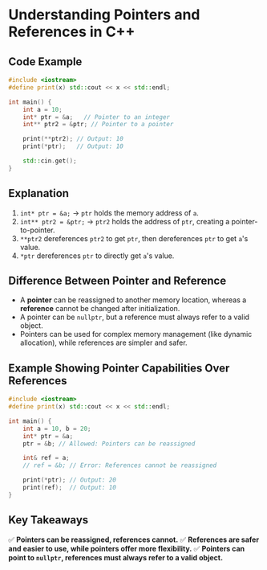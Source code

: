# Understanding Pointers and References in C++

## Code Example

```cpp
#include <iostream>
#define print(x) std::cout << x << std::endl;

int main() {
    int a = 10;
    int* ptr = &a;   // Pointer to an integer
    int** ptr2 = &ptr; // Pointer to a pointer

    print(**ptr2); // Output: 10
    print(*ptr);   // Output: 10

    std::cin.get();
}
```

## Explanation
1. `int* ptr = &a;` → `ptr` holds the memory address of `a`.
2. `int** ptr2 = &ptr;` → `ptr2` holds the address of `ptr`, creating a pointer-to-pointer.
3. `**ptr2` dereferences `ptr2` to get `ptr`, then dereferences `ptr` to get `a`'s value.
4. `*ptr` dereferences `ptr` to directly get `a`'s value.

## Difference Between Pointer and Reference
- A **pointer** can be reassigned to another memory location, whereas a **reference** cannot be changed after initialization.
- A pointer can be `nullptr`, but a reference must always refer to a valid object.
- Pointers can be used for complex memory management (like dynamic allocation), while references are simpler and safer.

## Example Showing Pointer Capabilities Over References

```cpp
#include <iostream>
#define print(x) std::cout << x << std::endl;

int main() {
    int a = 10, b = 20;
    int* ptr = &a;
    ptr = &b; // Allowed: Pointers can be reassigned

    int& ref = a;
    // ref = &b; // Error: References cannot be reassigned

    print(*ptr); // Output: 20
    print(ref);  // Output: 10
}
```

## Key Takeaways
✅ **Pointers can be reassigned, references cannot.**
✅ **References are safer and easier to use, while pointers offer more flexibility.**
✅ **Pointers can point to `nullptr`, references must always refer to a valid object.**
